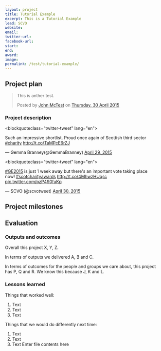 ```yaml
---
layout: project
title: Tutorial Example
excerpt: This is a Tutorial Example
lead: SCVO
website: 
email: 
twitter-url: 
facebook-url: 
start: 
end: 
award: 
image:
permalink: /test/tutorial-example/ 
---
```


## Project plan

<div id="fb-root"></div><script>(function(d, s, id) {  var js, fjs = d.getElementsByTagName(s)[0];  if (d.getElementById(id)) return;  js = d.createElement(s); js.id = id;  js.src = "//connect.facebook.net/en_GB/sdk.js#xfbml=1&version=v2.3";  fjs.parentNode.insertBefore(js, fjs);}(document, 'script', 'facebook-jssdk'));</script><div class="fb-post" data-href="https://www.facebook.com/permalink.php?story_fbid=1405025589820147&amp;id=100009381588105" data-width="500"><div class="fb-xfbml-parse-ignore"><blockquote cite="https://www.facebook.com/permalink.php?story_fbid=1405025589820147&amp;id=100009381588105"><p>This is anther test.</p>Posted by <a href="https://www.facebook.com/profile.php?id=100009381588105">John McTest</a> on <a href="https://www.facebook.com/permalink.php?story_fbid=1405025589820147&amp;id=100009381588105">Thursday, 30 April 2015</a></blockquote></div></div>

### Project description

<blockquoteclass="twitter-tweet" lang="en"><p lang="en" dir="ltr">Such an impressive shortlist. Proud once again of Scottish third sector <a href="https://twitter.com/hashtag/charity?src=hash">#charity</a> &#10;<a href="http://t.co/TaMPcE6rZJ">http://t.co/TaMPcE6rZJ</a></p>&mdash; Gemma Branney(@GemmaBranney) <a href="https://twitter.com/GemmaBranney/status/593452783501729792">April 29, 2015</a></blockquote> <script asyncsrc="//platform.twitter.com/widgets.js" charset="utf-8"></script>

<blockquoteclass="twitter-tweet" lang="en"><p lang="en" dir="ltr"><a href="https://twitter.com/hashtag/GE2015?src=hash">#GE2015</a> is just 1 week away but there&#39;s an important vote taking place now! <a href="https://twitter.com/hashtag/scotcharityawards?src=hash">#scotcharityawards</a> <a href="http://t.co/4MhwzHUqsc">http://t.co/4MhwzHUqsc</a> <a href="http://t.co/pzP490fuKp">pic.twitter.com/pzP490fuKp</a></p>&mdash; SCVO (@scvotweet) <a href="https://twitter.com/scvotweet/status/593707202613026816">April 30, 2015</a></blockquote> <script asyncsrc="//platform.twitter.com/widgets.js" charset="utf-8"></script>

## Project milestones



## Evaluation



### Outputs and outcomes

Overall this project X, Y, Z.

In terms of outputs we delivered A, B and C.

In terms of outcomes for the people and groups we care about, this project has P, Q and R. We know this because J, K and L.

### Lessons learned

Things that worked well:

1. Text
2. Text
3. Text

Things that we would do differently next time:

1. Text
2. Text
3. Text
Enter file contents here

